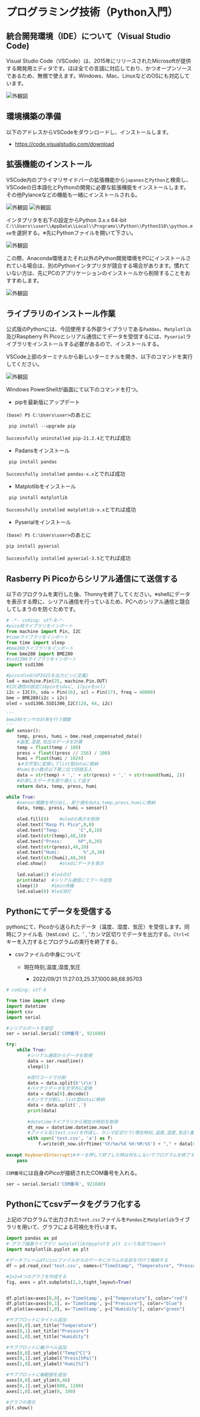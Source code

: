# プログラミング技術（Python入門）

## 統合開発環境（IDE）について（Visual Studio Code)

Visual Studio Code（VSCode）は、2015年にリリースされたMicrosoftが提供する開発用エディタです。ほぼ全ての言語に対応しており、かつオープンソースであるため、無償で使えます。Windows、Mac、LinuxなどのOSにも対応しています。

![外観図](./image/img10.png)

## 環境構築の準備

以下のアドレスからVSCodeをダウンロードし、インストールします。

* https://code.visualstudio.com/download

## 拡張機能のインストール

VSCode内のプライマリサイドバーの拡張機能から`japanes`と`Python`と検索し、VSCodeの日本語化とPythonの開発に必要な拡張機能をインストールします。その他Pylanceなどの機能も一緒にインストールされる。

![外観図](./image/img15.png)
![外観図](./image/img11.png)

インタプリタを右下の設定からPython 3.x.x 64-bit　`C:\\Users\\user\\AppData\\Local\\Programs\\Python\\Python310\\python.exe`を選択する。※先にPythonファイルを開いて下さい。

![外観図](./image/img16.png)

この際、Anaconda環境またそれ以外のPython開発環境をPCにインストールされている場合は、別のPythonインタプリタが競合する場合があります。慣れていない方は、先にPCのアプリケーションのインストールから削除することをおすすめします。

![外観図](./image/img12.png)

## ライブラリのインストール作業

公式版のPythonには、今回使用する外部ライブラリである`Paddas`、`Matplotlib`及びRaspberry Pi Picoとシリアル通信にてデータを受信するには、`Pyserial`ライブラリをインストールする必要があるので、インストールする。

VSCode上部のターミナルから新しいターミナルを開き、以下のコマンドを実行してください。

![外観図](./image/img13.png)

Windows PowerShellが画面にて以下のコマンドを打つ。

- pipを最新版にアップデート

`(base) PS C:\Users\user>`のあとに
```shell
 pip install --upgrade pip
```
`Successfully uninstalled pip-21.2.4`とでれば成功

- Padansをインストール
```shell
 pip install pandas
```
`Successfully installed pandas-x.x`とでれば成功
 
- Matplotlibをインストール
```shell
 pip install matplotlib
```
`Successfully installed matplotlib-x.x`とでれば成功

- Pyserialをインストール

`(base) PS C:\Users\user>`のあとに
```shell
pip install pyserial 
```
`Successfully installed pyserial-3.5`とでれば成功

## Rasberry Pi Picoからシリアル通信にて送信する

以下のプログラムを実行した後、Thonnyを終了してください。※shellにデータを表示する際に、シリアル通信を行っているため、PCへのシリアル通信と競合してしまうのを防ぐためです。

```python
# -*- coding: utf-8-*-
#pico用ライブラリをインポート
from machine import Pin, I2C
#timeライブラリをインポート
from time import sleep
#bme280ライブラリをインポート
from bme280 import BME280
#ssd1306ライブラリをインポート
import ssd1306

#picoのled(GPIO25を出力ピンに定義)
led = machine.Pin(25, machine.Pin.OUT)
#I2C通信の設定(16pinをsdaに, 17pinをscl)
i2c = I2C(0, sda = Pin(16), scl = Pin(17), freq = 40000)
bme = BME280(i2c = i2c)
oled = ssd1306.SSD1306_I2C(128, 64, i2c)

'''
bme280センサの計測を行う関数
'''
def sensor():
    temp, press, humi = bme.read_compensated_data()
    #温度,湿度,気圧のデータを計算
    temp = float(temp / 100)
    press = float((press // 256) / 100)
    humi = float(humi / 1024)
    ｓ#文字型に変換してlist型dataに格納
    #humiを小数点以下第二位で四捨五入
    data = str(temp) + ',' + str(press) + ',' + str(round(humi, 2))
    #計測したデータを戻り値として返す
    return data, temp, press, humi

while True:
    #sensor関数を呼び出し、戻り値をdata,temp,press,humiに格納
    data, temp, press, humi = sensor()
    
    oled.fill(0)	#oledの表示を削除
    oled.text("Rasp Pi Pico",0,0)  
    oled.text("Temp:       'C",0,10)
    oled.text(str(temp),48,10)
    oled.text("Press:      hP",0,20)
    oled.text(str(press),48,20)
    oled.text("Humi:         %",0,30)
    oled.text(str(humi),48,30)
    oled.show()		#oledにデータを表示
    
    led.value(1) #led点灯
    print(data)  #シリアル通信にてデータ送信
    sleep(1)	 #1min待機
    led.value(0) #led消灯
```

## Pythonにてデータを受信する

pythonにて、Picoから送られたデータ（温度、湿度、気圧）を受信します。同時にファイル名（test.csv）に、' , 'カンマ区切りでデータを出力する。`Ctrl+C`キーを入力するとプログラムの実行を終了する。

- csvファイルの中身について

    
    - 現在時刻,温度,湿度,気圧
        
        - 2022/09/21 11:27:03,25.37,1000.86,68.95703

```python
# coding: utf-8

from time import sleep
import datetime
import csv
import serial

#シリアルポートを設定
ser = serial.Serial('COM番号', 921600)

try:
    while True:
        #シリアル通信からデータを取得
        data = ser.readline()
        sleep(1)

        #改行コードで分割
        data = data.split(b'\r\n')
        #バイナリデータを文字列に変換
        data = data[0].decode()
        #カンマで分割し、list型dataに格納
        data = data.split(',')
        print(data)
        
        #datetimeライブラリから現在の時刻を取得
        dt_now = datetime.datetime.now()
        #ファイル名(test.csv)を作成し、カンマ区切りで(現在時刻,温度,湿度,気圧)書き込む
        with open('test.csv', 'a') as f:
            f.write(dt_now.strftime('%Y/%m/%d %H:%M:%S') + "," + data[0]  + "," + data[1]  + "," + data[2] + "\n")
    
except KeyboardInterrupt:#キーを押して終了した時は何もしないでプログラムを終了する
    pass
```

`COM番号`には自身のPicoが接続されたCOM番号を入れる。

```python
ser = serial.Serial('COM番号', 921600)
```

## Pythonにてcsvデータをグラフ化する

上記のプログラムで出力された`test.csc`ファイルを`Pandas`と`Matplotlib`ライブラリを用いて、グラフによる可視化を行います。

```python
import pandas as pd
# グラフ描画ライブラリ matplotlibのpyplotを plt という名前でimport
import matplotlib.pyplot as plt

#データフレームdfにcsvファイルからのデータにカラムの名前を付けて格納する
df = pd.read_csv('test.csv', names=("TimeStamp", "Temperature", "Pressure", "Humidity"),encoding='utf8')

#2x2=4つのグラフを作成する
fig, axes = plt.subplots(2,2,tight_layout=True)


df.plot(ax=axes[0,0], x='TimeStamp', y=["Temperature"], color="red")
df.plot(ax=axes[0,1], x='TimeStamp', y=["Pressure"], color="blue")
df.plot(ax=axes[1,0], x='TimeStamp', y=["Humidity"], color="green")

#サブプロットにタイトル追加
axes[0,0].set_title("Temperature")
axes[0,1].set_title("Pressure")
axes[1,0].set_title("Humidity")

#サブプロットに軸ラベル追加
axes[0,0].set_ylabel("Temp[℃]")
axes[0,1].set_ylabel("Press[hPa]")
axes[1,0].set_ylabel("Humi[%]")

#サブプロットに軸範囲を追加
axes[0,0].set_ylim(0,40)
axes[0,1].set_ylim(800, 1100)
axes[1,0].set_ylim(0, 100)

#グラフの表示
plt.show()
```